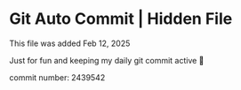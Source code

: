 # Git Auto Commit | Hidden File

This file was added Feb 12, 2025

Just for fun and keeping my daily git commit active 🤪

commit number: 2439542
